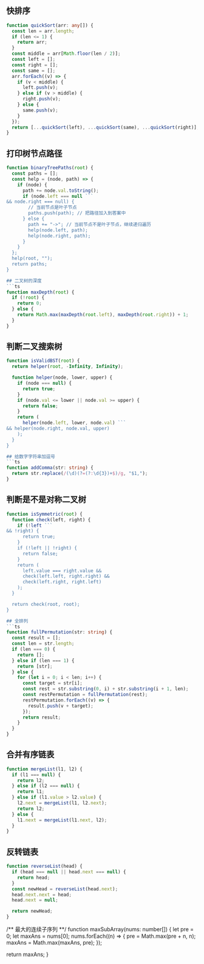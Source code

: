 ## 快排序
```ts
function quickSort(arr: any[]) {
  const len = arr.length;
  if (len <= 1) {
    return arr;
  }
  const middle = arr[Math.floor(len / 2)];
  const left = [];
  const right = [];
  const same = [];
  arr.forEach((v) => {
    if (v < middle) {
      left.push(v);
    } else if (v > middle) {
      right.push(v);
    } else {
      same.push(v);
    }
  });
  return [...quickSort(left), ...quickSort(same), ...quickSort(right)];
}

```
## 打印树节点路径
```ts
function binaryTreePaths(root) {
  const paths = [];
  const help = (node, path) => {
    if (node) {
      path += node.val.toString();
      if (node.left === null ```
&& node.right === null) {
        // 当前节点是叶子节点
        paths.push(path); // 把路径加入到答案中
      } else {
        path += "->"; // 当前节点不是叶子节点，继续递归遍历
        help(node.left, path);
        help(node.right, path);
      }
    }
  };
  help(root, "");
  return paths;
}

## 二叉树的深度
```ts
function maxDepth(root) {
  if (!root) {
    return 0;
  } else {
    return Math.max(maxDepth(root.left), maxDepth(root.right)) + 1;
  }
}

```
## 判断二叉搜索树
```ts
function isValidBST(root) {
  return helper(root, -Infinity, Infinity);

  function helper(node, lower, upper) {
    if (node === null) {
      return true;
    }
    if (node.val <= lower || node.val >= upper) {
      return false;
    }
    return (
      helper(node.left, lower, node.val) ```
&& helper(node.right, node.val, upper)
    );
  }
}

## 给数字字符串加逗号
```ts
function addComma(str: string) {
  return str.replace(/(\d)(?=(?:\d{3})+$)/g, "$1,");
}

```
## 判断是不是对称二叉树
```ts
function isSymmetric(root) {
  function check(left, right) {
    if (!left ```
&& !right) {
      return true;
    }
    if (!left || !right) {
      return false;
    }
    return (
      left.value === right.value &&
      check(left.left, right.right) &&
      check(left.right, right.left)
    );
  }

  return check(root, root);
}

## 全排列
```ts
function fullPermutation(str: string) {
  const result = [];
  const len = str.length;
  if (len === 0) {
    return [];
  } else if (len === 1) {
    return [str];
  } else {
    for (let i = 0; i < len; i++) {
      const target = str[i];
      const rest = str.substring(0, i) + str.substring(i + 1, len);
      const restPermutation = fullPermutation(rest);
      restPermutation.forEach((v) => {
        result.push(v + target);
      });
      return result;
    }
  }
}

```
## 合并有序链表
```ts
function mergeList(l1, l2) {
  if (l1 === null) {
    return l2;
  } else if (l2 === null) {
    return l1;
  } else if (l1.value > l2.value) {
    l2.next = mergeList(l1, l2.next);
    return l2;
  } else {
    l1.next = mergeList(l1.next, l2);
  }
}

```
## 反转链表
```ts
function reverseList(head) {
  if (head === null || head.next === null) {
    return head;
  }
  const newHead = reverseList(head.next);
  head.next.next = head;
  head.next = null;

  return newHead;
}

```
/** 最大的连续子序列 **/
function maxSubArray(nums: number[]) {
  let pre = 0;
  let maxAns = nums[0];
  nums.forEach((n) => {
    pre = Math.max(pre + n, n);
    maxAns = Math.max(maxAns, pre);
  });

  return maxAns;
}
